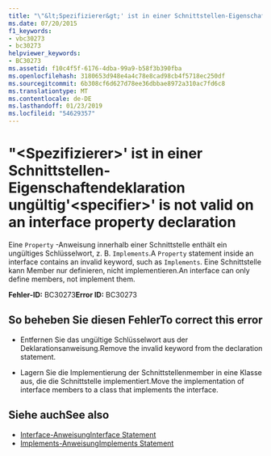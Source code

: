 ```yaml
---
title: "\"&lt;Spezifizierer&gt;' ist in einer Schnittstellen-Eigenschaftendeklaration ungültig"
ms.date: 07/20/2015
f1_keywords:
- vbc30273
- bc30273
helpviewer_keywords:
- BC30273
ms.assetid: f10c4f5f-6176-4dba-99a9-b58f3b390fba
ms.openlocfilehash: 3180653d948e4a4c78e8cad98cb4f5718ec250df
ms.sourcegitcommit: 6b308cf6d627d78ee36dbbae8972a310ac7fd6c8
ms.translationtype: MT
ms.contentlocale: de-DE
ms.lasthandoff: 01/23/2019
ms.locfileid: "54629357"
---
```

# <a name="ltspecifiergt-is-not-valid-on-an-interface-property-declaration"></a><span data-ttu-id="fd4d0-102">"&lt;Spezifizierer&gt;' ist in einer Schnittstellen-Eigenschaftendeklaration ungültig</span><span class="sxs-lookup"><span data-stu-id="fd4d0-102">'&lt;specifier&gt;' is not valid on an interface property declaration</span></span>
<span data-ttu-id="fd4d0-103">Eine `Property` -Anweisung innerhalb einer Schnittstelle enthält ein ungültiges Schlüsselwort, z. B. `Implements`.</span><span class="sxs-lookup"><span data-stu-id="fd4d0-103">A `Property` statement inside an interface contains an invalid keyword, such as `Implements`.</span></span> <span data-ttu-id="fd4d0-104">Eine Schnittstelle kann Member nur definieren, nicht implementieren.</span><span class="sxs-lookup"><span data-stu-id="fd4d0-104">An interface can only define members, not implement them.</span></span>  
  
 <span data-ttu-id="fd4d0-105">**Fehler-ID:** BC30273</span><span class="sxs-lookup"><span data-stu-id="fd4d0-105">**Error ID:** BC30273</span></span>  
  
## <a name="to-correct-this-error"></a><span data-ttu-id="fd4d0-106">So beheben Sie diesen Fehler</span><span class="sxs-lookup"><span data-stu-id="fd4d0-106">To correct this error</span></span>  
  
-   <span data-ttu-id="fd4d0-107">Entfernen Sie das ungültige Schlüsselwort aus der Deklarationsanweisung.</span><span class="sxs-lookup"><span data-stu-id="fd4d0-107">Remove the invalid keyword from the declaration statement.</span></span>  
  
-   <span data-ttu-id="fd4d0-108">Lagern Sie die Implementierung der Schnittstellenmember in eine Klasse aus, die die Schnittstelle implementiert.</span><span class="sxs-lookup"><span data-stu-id="fd4d0-108">Move the implementation of interface members to a class that implements the interface.</span></span>  
  
## <a name="see-also"></a><span data-ttu-id="fd4d0-109">Siehe auch</span><span class="sxs-lookup"><span data-stu-id="fd4d0-109">See also</span></span>
- [<span data-ttu-id="fd4d0-110">Interface-Anweisung</span><span class="sxs-lookup"><span data-stu-id="fd4d0-110">Interface Statement</span></span>](../../visual-basic/language-reference/statements/interface-statement.md)
- [<span data-ttu-id="fd4d0-111">Implements-Anweisung</span><span class="sxs-lookup"><span data-stu-id="fd4d0-111">Implements Statement</span></span>](../../visual-basic/language-reference/statements/implements-statement.md)
